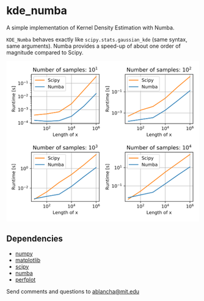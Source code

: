 # kde\_numba

A simple implementation of Kernel Density Estimation with Numba. 

`KDE_Numba` behaves exactly like `scipy.stats.gaussian_kde` (same syntax, same arguments). Numba provides a speed-up of about one order of magnitude compared to Scipy.

![](/src/perf.svg)



## Dependencies

* [numpy](http://www.numpy.org/)
* [matplotlib](https://matplotlib.org)
* [scipy](https://www.scipy.org)
* [numba](http://numba.pydata.org)
* [perfplot](https://pypi.org/project/perfplot/)


Send comments and questions to ablancha@mit.edu
